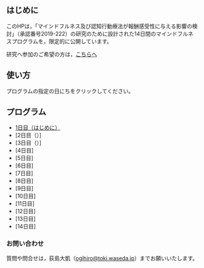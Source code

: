 ## はじめに

このHPは，「マインドフルネス及び認知行動療法が報酬感受性に与える影響の検討」（承認番号2019-222）の研究のために設計された14日間のマインドフルネスプログラムを，限定的に公開しています。

研究へ参加のご希望の方は，[こちらへ](https://sites.google.com/view/mindfulness-cbt/%E3%83%9B%E3%83%BC%E3%83%A0)

## 使い方

プログラムの指定の日にちをクリックしてください。

## プログラム

- [1日目（はじめに）](https://hogishima.github.io/mfcbt/program/day1)
- [2日目（）]
- [3日目（）]
- [4日目]
- [5日目]
- [6日目]
- [7日目]
- [8日目]
- [9日目]
- [10日目]
- [11日目]
- [12日目]
- [13日目]
- [14日目]

### お問い合わせ

質問や問合せは，荻島大凱（ogihiro@toki.waseda.jp）までお願いいたします。
